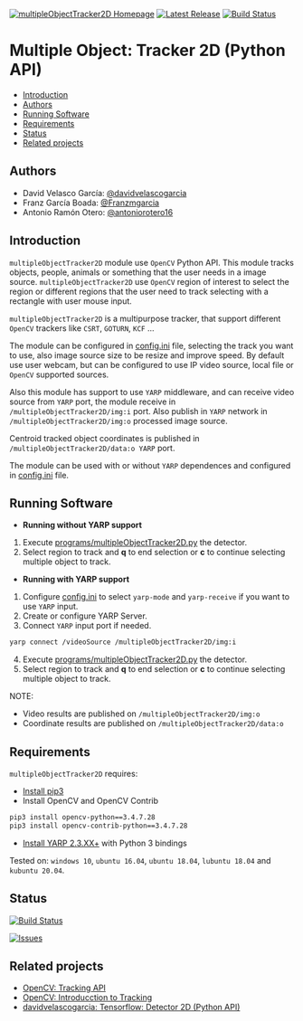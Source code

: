 [![multipleObjectTracker2D Homepage](https://img.shields.io/badge/multipleObjectTracker2D-develop-orange.svg)](https://github.com/davidvelascogarcia/multipleObjectTracker2D/tree/develop/programs) [![Latest Release](https://img.shields.io/github/tag/davidvelascogarcia/multipleObjectTracker2D.svg?label=Latest%20Release)](https://github.com/davidvelascogarcia/multipleObjectTracker2D/tags) [![Build Status](https://travis-ci.org/davidvelascogarcia/multipleObjectTracker2D.svg?branch=develop)](https://travis-ci.org/davidvelascogarcia/multipleObjectTracker2D)

# Multiple Object: Tracker 2D (Python API)

- [Introduction](#introduction)
- [Authors](#authors)
- [Running Software](#running-software)
- [Requirements](#requirements)
- [Status](#status)
- [Related projects](#related-projects)

## Authors

- David Velasco García: [@davidvelascogarcia](https://github.com/davidvelascogarcia)
- Franz García Boada: [@Franzmgarcia](https://github.com/Franzmgarcia)
- Antonio Ramón Otero: [@antoniorotero16](https://github.com/antoniorotero16)

## Introduction

`multipleObjectTracker2D` module use `OpenCV` Python API. This module tracks objects, people, animals or something that the user needs in a image source. `multipleObjectTracker2D` use `OpenCV` region of interest to select the region or different regions that the user need to track selecting with a rectangle with user mouse input.

`multipleObjectTracker2D` is a multipurpose tracker, that support different `OpenCV` trackers like `CSRT`, `GOTURN`, `KCF` ...

The module can be configured in [config.ini](./config) file, selecting the track you want to use, also image source size to be resize and improve speed.
By default use user webcam, but can be configured to use IP video source, local file or `OpenCV` supported sources.

Also this module has support to use `YARP` middleware, and can receive video source from `YARP` port, the module receive in `/multipleObjectTracker2D/img:i` port. Also publish in `YARP` network in `/multipleObjectTracker2D/img:o` processed image source.

Centroid tracked object coordinates is published in `/multipleObjectTracker2D/data:o YARP` port.

The module can be used with or without `YARP` dependences and configured in [config.ini](./config) file.

## Running Software

- **Running without YARP support**
1. Execute [programs/multipleObjectTracker2D.py](./programs) the detector.
2. Select region to track and **q** to end selection or **c** to continue selecting multiple object to track.


- **Running with YARP support**

1. Configure [config.ini](./config) to select `yarp-mode` and `yarp-receive` if you want to use `YARP` input.
2. Create or configure YARP Server.
3. Connect `YARP` input port if needed.
```bash
yarp connect /videoSource /multipleObjectTracker2D/img:i
```
4. Execute [programs/multipleObjectTracker2D.py](./programs) the detector.
5. Select region to track and **q** to end selection or **c** to continue selecting multiple object to track.

NOTE:

- Video results are published on `/multipleObjectTracker2D/img:o`
- Coordinate results are published on `/multipleObjectTracker2D/data:o`


## Requirements

`multipleObjectTracker2D` requires:

* [Install pip3](https://github.com/roboticslab-uc3m/installation-guides/blob/master/install-pip.md)
* Install OpenCV and OpenCV Contrib
```bash
pip3 install opencv-python==3.4.7.28
pip3 install opencv-contrib-python==3.4.7.28
```
* [Install YARP 2.3.XX+](https://github.com/roboticslab-uc3m/installation-guides/blob/master/install-yarp.md) with Python 3 bindings


Tested on: `windows 10`, `ubuntu 16.04`, `ubuntu 18.04`, `lubuntu 18.04` and `kubuntu 20.04`.


## Status

[![Build Status](https://travis-ci.org/davidvelascogarcia/multipleObjectTracker2D.svg?branch=develop)](https://travis-ci.org/davidvelascogarcia/multipleObjectTracker2D)

[![Issues](https://img.shields.io/github/issues/davidvelascogarcia/multipleObjectTracker2D.svg?label=Issues)](https://github.com/davidvelascogarcia/multipleObjectTracker2D/issues)

## Related projects

* [OpenCV: Tracking API](https://docs.opencv.org/3.4/d9/df8/group__tracking.html)
* [OpenCV: Introducction to Tracking](https://docs.opencv.org/3.4/d2/d0a/tutorial_introduction_to_tracker.html)
* [davidvelascogarcia: Tensorflow: Detector 2D (Python API)](https://github.com/davidvelascogarcia/tensorflowLiteDetection2D)
